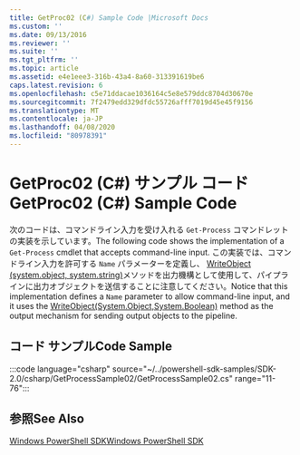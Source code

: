 ```yaml
---
title: GetProc02 (C#) Sample Code |Microsoft Docs
ms.custom: ''
ms.date: 09/13/2016
ms.reviewer: ''
ms.suite: ''
ms.tgt_pltfrm: ''
ms.topic: article
ms.assetid: e4e1eee3-316b-43a4-8a60-313391619be6
caps.latest.revision: 6
ms.openlocfilehash: c5e71ddacae1036164c5e8e579ddc8704d30670e
ms.sourcegitcommit: 7f2479edd329dfdc55726afff7019d45e45f9156
ms.translationtype: MT
ms.contentlocale: ja-JP
ms.lasthandoff: 04/08/2020
ms.locfileid: "80978391"
---
```

# <a name="getproc02-c-sample-code"></a><span data-ttu-id="1b246-102">GetProc02 (C#) サンプル コード</span><span class="sxs-lookup"><span data-stu-id="1b246-102">GetProc02 (C#) Sample Code</span></span>

<span data-ttu-id="1b246-103">次のコードは、コマンドライン入力を受け入れる `Get-Process` コマンドレットの実装を示しています。</span><span class="sxs-lookup"><span data-stu-id="1b246-103">The following code shows the implementation of a `Get-Process` cmdlet that accepts command-line input.</span></span> <span data-ttu-id="1b246-104">この実装では、コマンドライン入力を許可する `Name` パラメーターを定義し、 [WriteObject (system.object, system.string)](/dotnet/api/system.management.automation.cmdlet.writeobject?view=pscore-6.2.0#System_Management_Automation_Cmdlet_WriteObject_System_Object_System_Boolean_)メソッドを出力機構として使用して、パイプラインに出力オブジェクトを送信することに注意してください。</span><span class="sxs-lookup"><span data-stu-id="1b246-104">Notice that this implementation defines a `Name` parameter to allow command-line input, and it uses the [WriteObject(System.Object,System.Boolean)](/dotnet/api/system.management.automation.cmdlet.writeobject?view=pscore-6.2.0#System_Management_Automation_Cmdlet_WriteObject_System_Object_System_Boolean_) method as the output mechanism for sending output objects to the pipeline.</span></span>

## <a name="code-sample"></a><span data-ttu-id="1b246-105">コード サンプル</span><span class="sxs-lookup"><span data-stu-id="1b246-105">Code Sample</span></span>

:::code language="csharp" source="~/../powershell-sdk-samples/SDK-2.0/csharp/GetProcessSample02/GetProcessSample02.cs" range="11-76":::

## <a name="see-also"></a><span data-ttu-id="1b246-106">参照</span><span class="sxs-lookup"><span data-stu-id="1b246-106">See Also</span></span>

[<span data-ttu-id="1b246-107">Windows PowerShell SDK</span><span class="sxs-lookup"><span data-stu-id="1b246-107">Windows PowerShell SDK</span></span>](../windows-powershell-reference.md)
